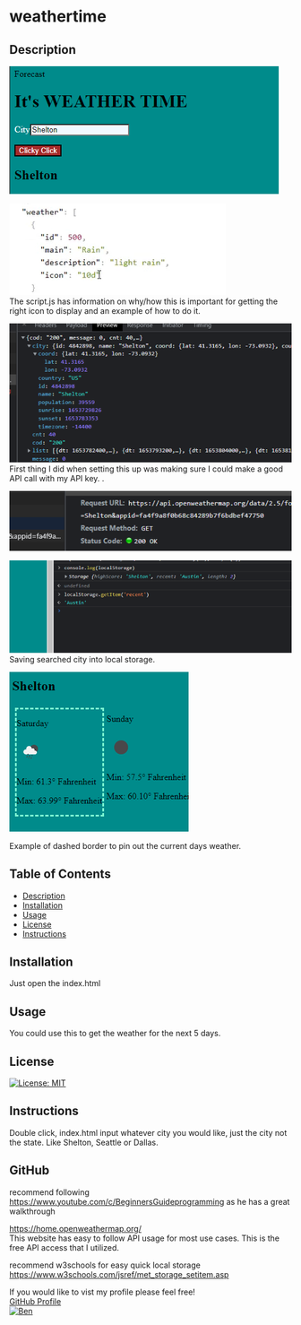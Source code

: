 # weathertime


## Description 
![Main](./assets/weatherTime.PNG)<br/>


![WeatherID](./assets/apiJSONweatherID.PNG)<br/>
The script.js has information on why/how this is important for getting the right icon to display and an example of how to do it. 

![api](./assets/apilocation.PNG)<br/>
First thing I did when setting this up was making sure I could make a good API call with my API key. .

![get](./assets/apiGET.PNG)<br/>


![localStorage](./assets/localStorage.PNG)<br/>
Saving searched city into local storage.

![weatherexample](./assets/weatherDayz.PNG)<br/>

Example of dashed border to pin out the current days weather. 




 

## Table of Contents 

- [Description](#Description)
- [Installation](#installation)
- [Usage](#usage)
- [License](#license)
- [Instructions](#Instructions)
## Installation

Just open the index.html

## Usage

You could use this to get the weather for the next 5 days.

## License

[![License: MIT](https://img.shields.io/badge/License-MIT-yellow.svg)](https://opensource.org/licenses/MIT)<br/>


## Instructions

Double click, index.html input whatever city you would like, just the city not the state. Like Shelton, Seattle or Dallas. 

## GitHub

recommend following https://www.youtube.com/c/BeginnersGuideprogramming as he has a great walkthrough 

https://home.openweathermap.org/ 
<br>
This website has easy to follow API usage for most use cases. This is the free API access that I utilized. 

recommend w3schools for easy quick local storage https://www.w3schools.com/jsref/met_storage_setitem.asp



If you would like to vist my profile please feel free!<br>
[GitHub Profile](https://github.com/savagescoles)<br>
[![Ben](https://github.com/savagescoles.png?size=200)](https://github.com/savagescoles)
